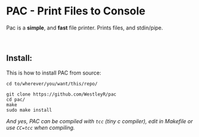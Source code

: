 # PAC - Print Files to Console

Pac is a **simple**, and **fast** file printer. Prints files, and stdin/pipe.

<br>

## Install:

This is how to install PAC from source:

```
cd to/wherever/you/want/this/repo/

git clone https://github.com/WestleyR/pac
cd pac/
make
sudo make install
```

*And yes, PAC can be compiled with `tcc` (tiny c compiler), edit in Makefile or use `CC=tcc` when compiling.*

<br>
